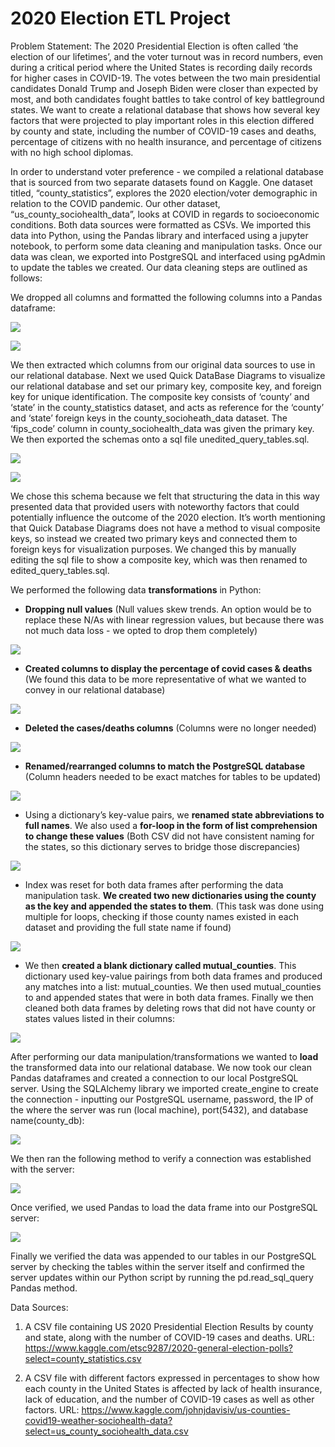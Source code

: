 # 2020 Election ETL Project

Problem Statement:
  The 2020 Presidential Election is often called ‘the election of our lifetimes’, and the voter turnout was in record numbers, even during a critical period where the United States is recording daily records for higher cases in COVID-19. The votes between the two main presidential candidates Donald Trump and Joseph Biden were closer than expected by most, and both candidates fought battles to take control of key battleground states. We want to create a relational database that shows how several key factors that were projected to play important roles in this election differed by county and state, including the number of COVID-19 cases and deaths, percentage of citizens with no health insurance, and percentage of citizens with no high school diplomas. 

  In order to understand voter preference - we compiled a relational database that is sourced from two separate datasets found on Kaggle. One dataset titled, “county_statistics”, explores the 2020 election/voter demographic in relation to the COVID pandemic. Our other dataset, “us_county_sociohealth_data”, looks at COVID in regards to socioeconomic conditions. Both data sources were formatted as CSVs. We imported this data into Python, using the Pandas library and interfaced using a jupyter notebook, to perform some data cleaning and manipulation tasks. Once our data was clean, we exported into PostgreSQL and interfaced using pgAdmin to update the tables we created.	Our data cleaning steps are outlined as follows:

We dropped all columns and formatted the following columns into a Pandas dataframe:

![](screenshots/table_columns.png)

![](screenshots/df_creation.png)

  We then extracted which columns from our original data sources to use in our relational database. Next we used Quick DataBase Diagrams to visualize our relational database and set our primary key, composite key, and foreign key for unique identification. The composite key consists of ‘county’ and ‘state’ in the county_statistics dataset, and acts as reference for the ‘county’ and ‘state’ foreign keys in the county_socioheath_data dataset. The ‘fips_code’ column in county_sociohealth_data was given the primary key. We then exported the schemas onto a sql file unedited_query_tables.sql.

![](screenshots/quickdbd.png)

![](screenshots/schemas.png)

  We chose this schema because we felt that structuring the data in this way presented data that provided users with noteworthy factors that could potentially influence the outcome of the 2020 election. It’s worth mentioning that Quick Database Diagrams does not have a method to visual composite keys, so instead we created two primary keys and connected them to foreign keys for visualization purposes. We changed this by manually editing the sql file to show a composite key, which was then renamed to edited_query_tables.sql.

We performed the following data **__transformations__** in Python:

- **Dropping null values** (Null values skew trends. An option would be to replace these N/As with linear regression values, but because there was not much data loss - we opted to drop them completely)

![](screenshots/dropna.png)

- **Created columns to display the percentage of covid cases & deaths** (We found this data to be more representative of what we wanted to convey in our relational database)

![](screenshots/create_percentage_cases.png)

- **Deleted the cases/deaths columns** (Columns were no longer needed)

![](screenshots/cases:deaths_drop.png)

- **Renamed/rearranged columns to match the PostgreSQL database** (Column headers needed to be exact matches for tables to be updated)

![](screenshots/rearrange_columns.png)

- Using a dictionary’s key-value pairs, we **renamed state abbreviations to full names**. We also used a **for-loop in the form of list comprehension to change these values** (Both CSV did not have consistent naming for the states, so this dictionary serves to bridge those discrepancies)

![](screenshots/rename_abbreviations.png)

- Index was reset for both data frames after performing the data manipulation task. **We created two new dictionaries using the county as the key and appended the states to them**. (This task was done using multiple for loops, checking if those county names existed in each dataset and providing the full state name if found)

![](screenshots/index_reset_append.png)

- We then **created a blank dictionary called mutual_counties**. This dictionary used key-value pairings from both data frames and produced any matches into a list: mutual_counties. We then used mutual_counties to and appended states that were in both data frames. Finally we then cleaned both data frames by deleting rows that did not have county or states values listed in their columns:

![](screenshots/mutual_counties.png)

After performing our data manipulation/transformations we wanted to **__load__** the transformed data into our relational database. We now took our clean Pandas dataframes and created a connection to our local PostgreSQL server. Using the SQLAlchemy library we imported create_engine to create the connection - inputting our PostgreSQL username, password, the IP of the where the server was run (local machine), port(5432), and database name(county_db):

![](screenshots/create_engine.png)

We then ran the following method to verify a connection was established with the server:

![](screenshots/engine_table.png)

Once verified, we used Pandas to load the data frame into our PostgreSQL server:

![](screenshots/load_to_postgres.png)

Finally we verified the data was appended to our tables in our PostgreSQL server by checking the tables within the server itself and confirmed the server updates within our Python script by running the pd.read_sql_query Pandas method. 


Data Sources:

1. A CSV file containing US 2020 Presidential Election Results by county and state, along with the number of COVID-19 cases and deaths. URL: https://www.kaggle.com/etsc9287/2020-general-election-polls?select=county_statistics.csv

2. A CSV file with different factors expressed in percentages to show how each county in the United States is affected by lack of health insurance, lack of education, and the number of COVID-19 cases as well as other factors. URL:   https://www.kaggle.com/johnjdavisiv/us-counties-covid19-weather-sociohealth-data?select=us_county_sociohealth_data.csv
